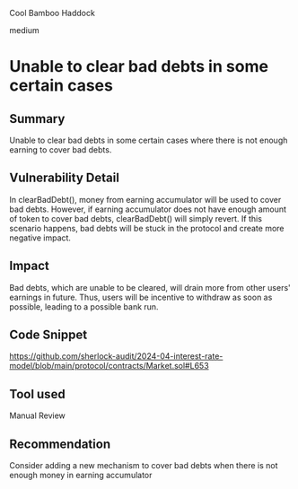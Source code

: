 Cool Bamboo Haddock

medium

# Unable to clear bad debts in some certain cases

## Summary

Unable to clear bad debts in some certain cases where there is not enough earning to cover bad debts.

## Vulnerability Detail

In clearBadDebt(), money from earning accumulator will be used to cover bad debts. However, if earning accumulator does not have enough amount of token to cover bad debts, clearBadDebt() will simply revert. If this scenario happens, bad debts will be stuck in the protocol and create more negative impact.

## Impact
Bad debts, which are unable to be cleared, will drain more from other users' earnings in future. Thus, users will be incentive to withdraw as soon as possible, leading to a possible bank run.
## Code Snippet
https://github.com/sherlock-audit/2024-04-interest-rate-model/blob/main/protocol/contracts/Market.sol#L653
## Tool used

Manual Review

## Recommendation
Consider adding a new mechanism to cover bad debts when there is not enough money in earning accumulator
